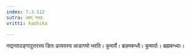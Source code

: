 ```yaml
---
index: 7.3.112
sutra: आण् नद्याः
vritti: kashika

---
```

नद्यन्तादङ्गादुत्तरस्य ङितः प्रत्ययस्य आडागमो भवति। कुमार्यै। ब्राहमबन्ध्वै। कुमार्याः। ब्रह्मबन्ध्वाः।